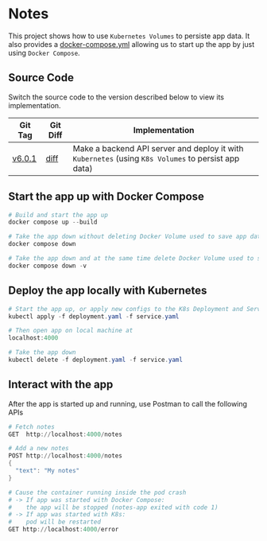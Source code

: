 # Notes

This project shows how to use `Kubernetes Volumes` to persiste app data. It also provides a [docker-compose.yml](docker-compose.yml) allowing us to start up the app by just using `Docker Compose`.

## Source Code

Switch the source code to the version described below to view its implementation.

| Git Tag | Git Diff | Implementation |
|---------|----------|----------------|
| [v6.0.1](https://github.com/TranXuanHoang/Containerization/releases/tag/v6.0.1) | [diff](https://github.com/TranXuanHoang/Containerization/compare/v6.0.0...v6.0.1) | Make a backend API server and deploy it with `Kubernetes` (using `K8s Volumes` to persist app data) |

## Start the app up with Docker Compose

```powershell
# Build and start the app up
docker compose up --build

# Take the app down without deleting Docker Volume used to save app data
docker compose down

# Take the app down and at the same time delete Docker Volume used to save app data
docker compose down -v
```

## Deploy the app locally with Kubernetes

```powershell
# Start the app up, or apply new configs to the K8s Deployment and Service objects
kubectl apply -f deployment.yaml -f service.yaml

# Then open app on local machine at
localhost:4000

# Take the app down
kubectl delete -f deployment.yaml -f service.yaml
```

## Interact with the app

After the app is started up and running, use Postman to call the following APIs

```powershell
# Fetch notes
GET  http://localhost:4000/notes

# Add a new notes
POST http://localhost:4000/notes
{
  "text": "My notes"
}

# Cause the container running inside the pod crash
# -> If app was started with Docker Compose:
#    the app will be stopped (notes-app exited with code 1)
# -> If app was started with K8s:
#    pod will be restarted
GET http://localhost:4000/error
```
